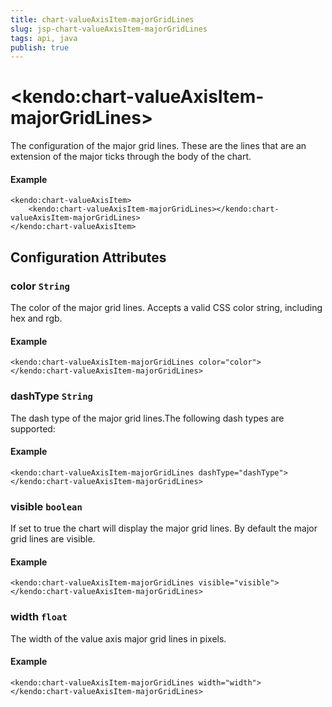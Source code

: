 ```yaml
---
title: chart-valueAxisItem-majorGridLines
slug: jsp-chart-valueAxisItem-majorGridLines
tags: api, java
publish: true
---
```


# \<kendo:chart-valueAxisItem-majorGridLines\>

The configuration of the major grid lines. These are the lines that are an extension of the major ticks through the
body of the chart.

#### Example
    <kendo:chart-valueAxisItem>
        <kendo:chart-valueAxisItem-majorGridLines></kendo:chart-valueAxisItem-majorGridLines>
    </kendo:chart-valueAxisItem>

## Configuration Attributes

### color `String`

The color of the major grid lines. Accepts a valid CSS color string, including hex and rgb.

#### Example
    <kendo:chart-valueAxisItem-majorGridLines color="color">
    </kendo:chart-valueAxisItem-majorGridLines>

### dashType `String`

The dash type of the major grid lines.The following dash types are supported:

#### Example
    <kendo:chart-valueAxisItem-majorGridLines dashType="dashType">
    </kendo:chart-valueAxisItem-majorGridLines>

### visible `boolean`

If set to true the chart will display the major grid lines. By default the major grid lines are visible.

#### Example
    <kendo:chart-valueAxisItem-majorGridLines visible="visible">
    </kendo:chart-valueAxisItem-majorGridLines>

### width `float`

The width of the value axis major grid lines in pixels.

#### Example
    <kendo:chart-valueAxisItem-majorGridLines width="width">
    </kendo:chart-valueAxisItem-majorGridLines>


